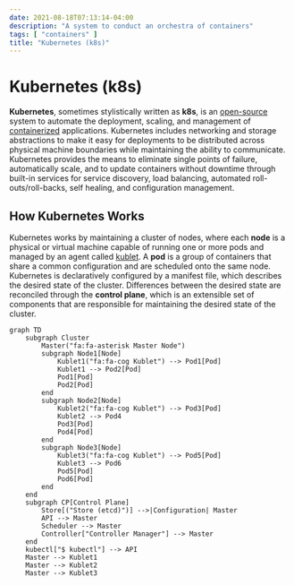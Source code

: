 ```yaml
---
date: 2021-08-18T07:13:14-04:00
description: "A system to conduct an orchestra of containers"
tags: [ "containers" ]
title: "Kubernetes (k8s)"
---
```


# Kubernetes (k8s)

**Kubernetes**, sometimes stylistically written as **k8s**, is an [open-source](open-source.md) system to automate the deployment, scaling, and management of [containerized](containers.md) applications. Kubernetes includes networking and storage abstractions to make it easy for deployments to be distributed across physical machine boundaries while maintaining the ability to communicate. Kubernetes provides the means to eliminate single points of failure, automatically scale, and to update containers without downtime through built-in services for service discovery, load balancing, automated roll-outs/roll-backs, self healing, and configuration management.

## How Kubernetes Works

Kubernetes works by maintaining a cluster of nodes, where each **node** is a physical or virtual machine capable of running one or more pods and managed by an agent called [kublet](https://kubernetes.io/docs/reference/command-line-tools-reference/kubelet/). A **pod** is a group of containers that share a common configuration and are scheduled onto the same node. Kubernetes is declaratively configured by a manifest file, which describes the desired state of the cluster. Differences between the desired state are reconciled through the **control plane**, which is an extensible set of components that are responsible for maintaining the desired state of the cluster.

```mermaid
graph TD
    subgraph Cluster
		Master("fa:fa-asterisk Master Node")
        subgraph Node1[Node]
            Kublet1("fa:fa-cog Kublet") --> Pod1[Pod]
            Kublet1 --> Pod2[Pod]
            Pod1[Pod]
            Pod2[Pod]
        end
		subgraph Node2[Node]
            Kublet2("fa:fa-cog Kublet") --> Pod3[Pod]
            Kublet2 --> Pod4
            Pod3[Pod]
            Pod4[Pod]
        end
        subgraph Node3[Node]
            Kublet3("fa:fa-cog Kublet") --> Pod5[Pod]
            Kublet3 --> Pod6
            Pod5[Pod]
            Pod6[Pod]
        end
    end
    subgraph CP[Control Plane]
		Store[("Store (etcd)")] -->|Configuration| Master
        API --> Master
        Scheduler --> Master
        Controller["Controller Manager"] --> Master
    end
    kubectl["$ kubectl"] --> API
    Master --> Kublet1
    Master --> Kublet2
    Master --> Kublet3
```

<!--
## Components of Kubernetes

### Pods

Pods are the most basic unit of execution in Kubernetes. A **pod** is a group of containers that share a common configuration and are scheduled onto the same node. Pods are the smallest deployable unit of execution in Kubernetes.

### ReplicaSets

A **ReplicaSet** is a declarative way to maintain a set of pods that share a common configuration. Each pod in a ReplicaSet is a replica of all the other pods in that set, and the ReplicaSets creates and maintains the desired state of the pods. ReplicaSets act as a self-healing mechanism in that if a pod fails, the ReplicaSet will create a new pod to replace it. ReplicaSets provide fault tolerance and can also be used to automatically scale the number of pods horizontally based on a variety of conditions.

ReplicaSets rely on pod templates to define the desired state of the pods.

### Deployments

A **deployment** is a declarative way to manage ReplicaSets. Deployments support zero-downtime updates and rollbacks through the orchestrated creation and destruction of ReplicaSets, as well as labels.

### Services

### Storage and Volumes

### ConfigMaps and Secrets

Key-value pairs that can be used to store and retrieve configuration data.
-->
